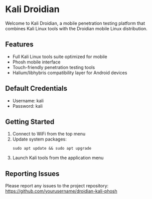 # Kali Droidian

Welcome to Kali Droidian, a mobile penetration testing platform that combines Kali Linux tools with the Droidian mobile Linux distribution.

## Features

- Full Kali Linux tools suite optimized for mobile
- Phosh mobile interface
- Touch-friendly penetration testing tools
- Halium/libhybris compatibility layer for Android devices

## Default Credentials

- Username: kali
- Password: kali

## Getting Started

1. Connect to WiFi from the top menu
2. Update system packages:
   ```
   sudo apt update && sudo apt upgrade
   ```
3. Launch Kali tools from the application menu

## Reporting Issues

Please report any issues to the project repository:
https://github.com/yourusername/droidian-kali-phosh